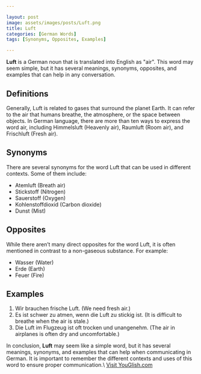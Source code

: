 ```yaml
---

layout: post
image: assets/images/posts/Luft.png
title: Luft
categories: [German Words]
tags: [Synonyms, Opposites, Examples]

---
```


**Luft** is a German noun that is translated into English as "air". This word may seem simple, but it has several meanings, synonyms, opposites, and examples that can help in any conversation.

## Definitions

Generally, Luft is related to gases that surround the planet Earth. It can refer to the air that humans breathe, the atmosphere, or the space between objects. In German language, there are more than ten ways to express the word air, including Himmelsluft (Heavenly air), Raumluft (Room air), and Frischluft (Fresh air).
 
## Synonyms

There are several synonyms for the word Luft that can be used in different contexts. Some of them include:

- Atemluft (Breath air)
- Stickstoff (Nitrogen)
- Sauerstoff (Oxygen)
- Kohlenstoffdioxid (Carbon dioxide)
- Dunst (Mist)

## Opposites

While there aren’t many direct opposites for the word Luft, it is often mentioned in contrast to a non-gaseous substance. For example:

- Wasser (Water)
- Erde (Earth)
- Feuer (Fire)

## Examples

1. Wir brauchen frische Luft. (We need fresh air.)
2. Es ist schwer zu atmen, wenn die Luft zu stickig ist. (It is difficult to breathe when the air is stale.)
3. Die Luft im Flugzeug ist oft trocken und unangenehm. (The air in airplanes is often dry and uncomfortable.)

In conclusion, **Luft** may seem like a simple word, but it has several meanings, synonyms, and examples that can help when communicating in German. It is important to remember the different contexts and uses of this word to ensure proper communication.\ <a id="yg-widget-0" class="youglish-widget" data-query="Luft" data-lang="german" data-components="8412" data-auto-start="0" data-bkg-color="theme_light" data-title="How%20to%20pronounce%20Luft%20in%20German"  rel="nofollow" href="https://youglish.com">Visit YouGlish.com</a><script async src="https://youglish.com/public/emb/widget.js" charset="utf-8"></script>